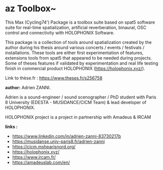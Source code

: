 # az Toolbox~

This Max (Cycling74') Package is a toolbox suite based on spat5 software suite for real-time spatialization, artificial reverberation, binaural, OSC control and connectivity with HOLOPHONIX Software.

This package is a collection of tools around spatialization created by the author during his thesis around various concerts / events / festivals / installations. These tools are either first experimentation of features, extensions tools from spat5 that appeared to be needed during projects. Some of theses features if validated by experimentation and real life testing finish in commercial product HOLOPHONIX (https://holophonix.xyz/).

Link to thèse.fr : https://www.theses.fr/s256758

**author:** Adrien ZANNI.

Adrien is a sound-engineer / sound scenographer / PhD student with Paris 8 University (EDESTA - MUSIDANCE/CICM Team) & lead developer of HOLOPHONIX.

HOLOPHONIX project is a project in partnership with Amadeus & IRCAM

**links :**

- https://www.linkedin.com/in/adrien-zanni-83730217b
- https://musidanse.univ-paris8.fr/adrien-zanni
- https://cicm.mshparisnord.org/
- https://holophonix.xyz/
- https://www.ircam.fr/
- https://amadeuslab.com/en/
